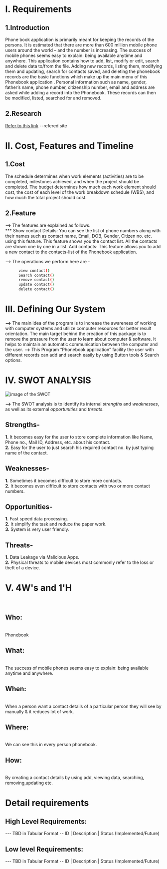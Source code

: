 # I. Requirements
## 1.Introduction
Phone book application is primarily meant for keeping the records of the persons. It is estimated that there are more than 600 million mobile phone users around the world – and the number is increasing. The success of mobile phones seems easy to explain: being available anytime and anywhere.
This application contains how to add, list, modify or edit, search and delete data to/from the file. Adding new records, listing them, modifying them and updating, search for contacts saved, and deleting the phonebook records are the basic functions which make up the main menu of this Phonebook application .
Personal information such as name, gender, father’s name, phone number, citizenship number, email and address are asked while adding a record into the Phonebook. These records can then be modified, listed, searched for and removed.
## 2.Research
[Refer to this link](https://1000projects.org/phonebook-application-c-project-report.html) --refered site

# II. Cost, Features and Timeline

## 1.Cost
The schedule determines when work elements (activities) are to be completed, milestones achieved, and when the project should be completed. The budget determines how much each work element should cost, the cost of each level of the work breakdown schedule (WBS), and how much the total project should cost.

## 2.Feature
**-->** The features are explained as follows. 
            <br>     *** Show contact Details: You can see the list of phone numbers along with their names such as contact name, Email, DOB, Gender, Citizen no. etc. using this feature. This feature shows you the contact list. All the contacts are shown one by one in a list. Add contacts: This feature allows you to add a new contact to the contacts-list of the Phonebook application.

--> The operations we perform here are -
```sh add contact()
      view contact()
      Search contact()
      remove contact()
      update contact()
      delete contact()
```
      

# III. Defining Our System
**-->** The main idea of the program is to increase the awareness of working with computer systems and utilize computer resources for better result orientation. The main target behind the creation of this package is to remove the pressure from the user to learn about computer & software. It helps to maintain an automatic communication between the computer and the user. 
**-->** This Program “Phonebook application” facility the user with different records can add and search easily by using Button tools & Search options. 
<br>
# IV. SWOT ANALYSIS
![image of the SWOT](https://www.appaspect.com/wp-content/uploads/SWOT-Analysis-2.png)

**-->** The SWOT analysis is to identify its internal *strengths* and *weaknesses*, as well as its external *opportunities* and *threats*.
## Strengths-
**1.** It becomes easy for the user to store complete information like Name, Phone no., Mail ID, Address, etc. about his contact.<br>
**2.** Easy for the user to just search his required contact no. by just typing name of the contact.
<br> 
## Weaknesses-
**1.** Sometimes it becomes difficult to store more contacts.<br>
**2.** It becomes even difficult to store contacts with two or more contact numbers.
<br>
## Opportunities-
**1.** Fast speed data processing.<br>
**2.** It simplify the task and reduce the paper work.<br>
**3.** System is very user friendly.<br>
## Threats-
**1.** Data Leakage via Malicious Apps.<br>
**2.** Physical threats to mobile devices most commonly refer to the loss or theft of a device.<br>

# V. 4W's and 1'H
<br>

## Who: 
<br>Phonebook

## What:
<br>The success of mobile phones seems easy to explain: being available anytime and anywhere.

## When:
<br>When a person want a contact details of a particular person they will see by manually & it reduces lot of work.

## Where:
<br>We can see this in every person phonebook.

## How:
<br>By creating a contact details by using add, viewing data, searching, removing,updating etc.


# Detail requirements
## High Level Requirements:
--- TBD in Tabular Format -- ID | Description | Status (Implemented/Future)

## Low level Requirements:
--- TBD in Tabular Format -- ID | Description | Status (Implemented/Future)
